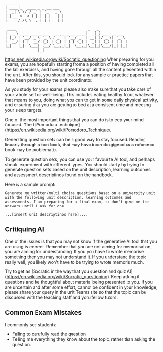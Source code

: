```
 _____                     
| ____|_  ____ _ _ __ ___  
|  _| \ \/ / _` | '_ ` _ \ 
| |___ >  < (_| | | | | | |
|_____/_/\_\__,_|_| |_| |_|
                           
 ____                                 _   _             
|  _ \ _ __ ___ _ __   __ _ _ __ __ _| |_(_) ___  _ __  
| |_) | '__/ _ \ '_ \ / _` | '__/ _` | __| |/ _ \| '_ \ 
|  __/| | |  __/ |_) | (_| | | | (_| | |_| | (_) | | | |
|_|   |_|  \___| .__/ \__,_|_|  \__,_|\__|_|\___/|_| |_|
               |_|                                      

```
https://en.wikipedia.org/wiki/Socratic_questioning
Wher preparing for you exams, you are hopefully starting froma a position of having completed all the lab exercises, and having gone through all the content presented within the unit. After this, you should look for any sample or practice papers that have been provided by the unit coordinator.

As you study for your exams please also make sure that you take care of your whole self or well-being. This includes eating healthy food, whatever that means to you, doing what you can to get in some daily physical activity, and ensuring that you are getting to bed at a consisent time and meeting your sleep targets. 

One of the most important things that you can do is to eep your mind focused. The i [Pomodoro technique] (https://en.wikipedia.org/wiki/Pomodoro_Technique).

Generating question sets can be a good way to stay focused. Reading linearly through a text book, that may have been desgigned as a reference book may be problematic. 

To generate question sets, you can use your favourite AI tool, and perhaps should experiment with different types. You should starty by trying to generate question sets based on the unit description, learning outcomes and assessment descriptinos found on the handbook. 

Here is a sample prompt:

```
Generate me written/multi choice questions based on a university unit with the following unit description, learning outcomes and assessments. I am preparing for a final exam, so don't give me the answers until I ask for one.

...[insert unit descriptinos here]....
```

## Critiquing AI ##

One of the issues is that you may not know if the generative AI tool that you are using is correct. Remember that you are not aiming for memorisation, you are aiming for understanding. If you you have to wrote memorise something then you may not understand it. If you understand the topic really well, you likely won't have to be trying to wrote memoris much. 

Try to get as [Socratic in the way that you question and quiz AI] (https://en.wikipedia.org/wiki/Socratic_questioning). Keep asking it questions and be thoughtful about material being presented to you. If you are uncertain and after some effort, cannot be confident in your knowledge, please share your query in the unit Teams site so that the topic can be discussed with the teaching staff and yoru fellow tutors. 

## Common Exam Mistakes ##

I commonly see students:
* Failing to carufully read the question
* Telling me everything they know about the topic, rather than asking the question.
